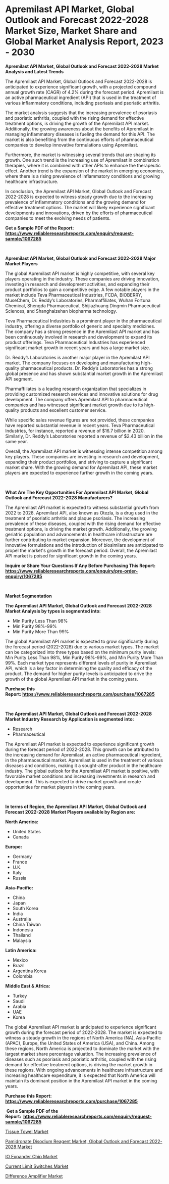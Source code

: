 <p><h1>Apremilast API Market, Global Outlook and Forecast 2022-2028 Market Size, Market Share and Global Market Analysis Report, 2023 - 2030</h1></p><p><strong>Apremilast API Market, Global Outlook and Forecast 2022-2028 Market Analysis and Latest Trends</strong></p>
<p><p>The Apremilast API Market, Global Outlook and Forecast 2022-2028 is anticipated to experience significant growth, with a projected compound annual growth rate (CAGR) of 4.2% during the forecast period. Apremilast is an active pharmaceutical ingredient (API) that is used in the treatment of various inflammatory conditions, including psoriasis and psoriatic arthritis.</p><p>The market analysis suggests that the increasing prevalence of psoriasis and psoriatic arthritis, coupled with the rising demand for effective treatment options, is driving the growth of the Apremilast API market. Additionally, the growing awareness about the benefits of Apremilast in managing inflammatory diseases is fueling the demand for this API. The market is also benefiting from the continuous efforts of pharmaceutical companies to develop innovative formulations using Apremilast.</p><p>Furthermore, the market is witnessing several trends that are shaping its growth. One such trend is the increasing use of Apremilast in combination therapies, where it is combined with other APIs to enhance the therapeutic effect. Another trend is the expansion of the market in emerging economies, where there is a rising prevalence of inflammatory conditions and growing healthcare infrastructure.</p><p>In conclusion, the Apremilast API Market, Global Outlook and Forecast 2022-2028 is expected to witness steady growth due to the increasing prevalence of inflammatory conditions and the growing demand for effective treatment options. The market will likely experience significant developments and innovations, driven by the efforts of pharmaceutical companies to meet the evolving needs of patients.</p></p>
<p><strong>Get a Sample PDF of the Report:&nbsp; <a href="https://www.reliableresearchreports.com/enquiry/request-sample/1067285">https://www.reliableresearchreports.com/enquiry/request-sample/1067285</a></strong></p>
<p>&nbsp;</p>
<p><strong>Apremilast API Market, Global Outlook and Forecast 2022-2028 Major Market Players</strong></p>
<p><p>The global Apremilast API market is highly competitive, with several key players operating in the industry. These companies are driving innovation, investing in research and development activities, and expanding their product portfolios to gain a competitive edge. A few notable players in the market include Teva Pharmaceutical Industries, FCDA, BIOBERRY, MuseChem, Dr. Reddy’s Laboratories, Pharmaffiliates, Wuhan Fortuna Chemical, Shengda Pharmaceutical, Shijiazhuang Dingmin Pharmaceutical Sciences, and Shanghaizehan biopharma technology.</p><p>Teva Pharmaceutical Industries is a prominent player in the pharmaceutical industry, offering a diverse portfolio of generic and specialty medicines. The company has a strong presence in the Apremilast API market and has been continuously involved in research and development to expand its product offerings. Teva Pharmaceutical Industries has experienced significant market growth in recent years and has a large market size.</p><p>Dr. Reddy’s Laboratories is another major player in the Apremilast API market. The company focuses on developing and manufacturing high-quality pharmaceutical products. Dr. Reddy’s Laboratories has a strong global presence and has shown substantial market growth in the Apremilast API segment.</p><p>Pharmaffiliates is a leading research organization that specializes in providing customized research services and innovative solutions for drug development. The company offers Apremilast API to pharmaceutical companies and has witnessed significant market growth due to its high-quality products and excellent customer service.</p><p>While specific sales revenue figures are not provided, these companies have reported substantial revenue in recent years. Teva Pharmaceutical Industries, for instance, reported a revenue of $16.7 billion in 2020. Similarly, Dr. Reddy’s Laboratories reported a revenue of $2.43 billion in the same year.</p><p>Overall, the Apremilast API market is witnessing intense competition among key players. These companies are investing in research and development, expanding their product portfolios, and striving to capture a significant market share. With the growing demand for Apremilast API, these market players are expected to experience further growth in the coming years.</p></p>
<p>&nbsp;</p>
<p><strong>What Are The Key Opportunities For Apremilast API Market, Global Outlook and Forecast 2022-2028 Manufacturers?</strong></p>
<p><p>The Apremilast API market is expected to witness substantial growth from 2022 to 2028. Apremilast API, also known as Otezla, is a drug used in the treatment of psoriatic arthritis and plaque psoriasis. The increasing prevalence of these diseases, coupled with the rising demand for effective treatment options, is driving the market growth. Additionally, the growing geriatric population and advancements in healthcare infrastructure are further contributing to market expansion. Moreover, the development of innovative formulations and the introduction of biosimilars are anticipated to propel the market's growth in the forecast period. Overall, the Apremilast API market is poised for significant growth in the coming years.</p></p>
<p><strong>Inquire or Share Your Questions If Any Before Purchasing This Report: <a href="https://www.reliableresearchreports.com/enquiry/pre-order-enquiry/1067285">https://www.reliableresearchreports.com/enquiry/pre-order-enquiry/1067285</a></strong></p>
<p>&nbsp;</p>
<p><strong>Market Segmentation</strong></p>
<p><strong>The Apremilast API Market, Global Outlook and Forecast 2022-2028 Market Analysis by types is segmented into:</strong></p>
<p><ul><li>Min Purity Less Than 98%</li><li>Min Purity 98%-99%</li><li>Min Purity More Than 99%</li></ul></p>
<p><p>The global Apremilast API market is expected to grow significantly during the forecast period (2022-2028) due to various market types. The market can be categorized into three types based on the minimum purity levels: Min Purity Less Than 98%, Min Purity 98%-99%, and Min Purity More Than 99%. Each market type represents different levels of purity in Apremilast API, which is a key factor in determining the quality and efficacy of the product. The demand for higher purity levels is anticipated to drive the growth of the global Apremilast API market in the coming years.</p></p>
<p><strong>Purchase this Report:&nbsp;<a href="https://www.reliableresearchreports.com/purchase/1067285">https://www.reliableresearchreports.com/purchase/1067285</a></strong></p>
<p>&nbsp;</p>
<p><strong>The Apremilast API Market, Global Outlook and Forecast 2022-2028 Market Industry Research by Application is segmented into:</strong></p>
<p><ul><li>Research</li><li>Pharmaceutical</li></ul></p>
<p><p>The Apremilast API market is expected to experience significant growth during the forecast period of 2022-2028. This growth can be attributed to the increasing demand for Apremilast, an active pharmaceutical ingredient, in the pharmaceutical market. Apremilast is used in the treatment of various diseases and conditions, making it a sought-after product in the healthcare industry. The global outlook for the Apremilast API market is positive, with favorable market conditions and increasing investments in research and development. This is expected to drive market growth and create opportunities for market players in the coming years.</p></p>
<p>&nbsp;</p>
<p><strong>In terms of Region, the Apremilast API Market, Global Outlook and Forecast 2022-2028 Market Players available by Region are:</strong></p>
<p>
    <p> <strong> North America: </strong>
        <ul>
            <li>United States</li>
            <li>Canada</li>
        </ul>
        </p> 
    <p> <strong> Europe: </strong>
        <ul>
            <li>Germany</li>
            <li>France</li>
            <li>U.K.</li>
            <li>Italy</li>
            <li>Russia</li>
        </ul>
        </p> 
    <p> <strong> Asia-Pacific: </strong>
        <ul>
            <li>China</li>
            <li>Japan</li>
            <li>South Korea</li>
            <li>India</li>
            <li>Australia</li>
            <li>China Taiwan</li>
            <li>Indonesia</li>
            <li>Thailand</li>
            <li>Malaysia</li>
        </ul>
        </p> 
    <p> <strong> Latin America: </strong>
        <ul>
            <li>Mexico</li>
            <li>Brazil</li>
            <li>Argentina Korea</li>
            <li>Colombia</li>
        </ul>
        </p> 
    <p> <strong> Middle East & Africa: </strong>
        <ul>
            <li>Turkey</li>
            <li>Saudi</li>
            <li>Arabia</li>
            <li>UAE</li>
            <li>Korea</li>
        </ul>
    </p>
    </p>
<p><p>The global Apremilast API market is anticipated to experience significant growth during the forecast period of 2022-2028. The market is expected to witness a steady growth in the regions of North America (NA), Asia-Pacific (APAC), Europe, the United States of America (USA), and China. Among these regions, North America is projected to dominate the market with the largest market share percentage valuation. The increasing prevalence of diseases such as psoriasis and psoriatic arthritis, coupled with the rising demand for effective treatment options, is driving the market growth in these regions. With ongoing advancements in healthcare infrastructure and increasing healthcare expenditure, it is expected that North America will maintain its dominant position in the Apremilast API market in the coming years.</p></p>
<p><strong>Purchase this Report: <a href="https://www.reliableresearchreports.com/purchase/1067285">https://www.reliableresearchreports.com/purchase/1067285</a></strong></p>
<p>&nbsp;<strong>Get a Sample PDF of the Report:&nbsp;&nbsp;<a href="https://www.reliableresearchreports.com/enquiry/request-sample/1067285">https://www.reliableresearchreports.com/enquiry/request-sample/1067285</a></strong></p>
<p><strong></strong></p>
<p><p><a href="https://medium.com/@austynlemke1988/tissue-towel-market-size-growth-forecast-2023-2030-0c579ab8fe09">Tissue Towel Market</a></p><p><a href="https://github.com/RichRobinson5/Market-Research-Report-List-1/blob/main/pamidronate-disodium-reagent-market-global-outlook-and-forecast-2022-2028-market.md">Pamidronate Disodium Reagent Market, Global Outlook and Forecast 2022-2028 Market</a></p><p><a href="https://www.reportprime.com/io-expander-chip-r5289">IO Expander Chip Market</a></p><p><a href="https://www.linkedin.com/pulse/current-limit-switches-market-research-report-provides-jagpe/">Current Limit Switches Market</a></p><p><a href="https://www.linkedin.com/pulse/difference-amplifier-market-research-report-unlocks-analysis-financial-wpn2f/">Difference Amplifier Market</a></p></p>